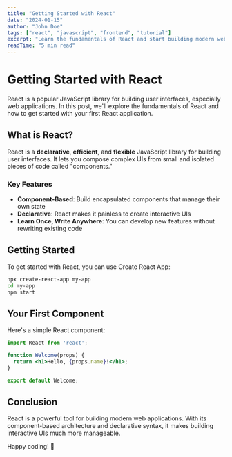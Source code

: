 ```yaml
---
title: "Getting Started with React"
date: "2024-01-15"
author: "John Doe"
tags: ["react", "javascript", "frontend", "tutorial"]
excerpt: "Learn the fundamentals of React and start building modern web applications."
readTime: "5 min read"
---
```


# Getting Started with React

React is a popular JavaScript library for building user interfaces, especially web applications. In this post, we'll explore the fundamentals of React and how to get started with your first React application.

## What is React?

React is a **declarative**, **efficient**, and **flexible** JavaScript library for building user interfaces. It lets you compose complex UIs from small and isolated pieces of code called "components."

### Key Features

- **Component-Based**: Build encapsulated components that manage their own state
- **Declarative**: React makes it painless to create interactive UIs
- **Learn Once, Write Anywhere**: You can develop new features without rewriting existing code

## Getting Started

To get started with React, you can use Create React App:

```bash
npx create-react-app my-app
cd my-app
npm start
```

## Your First Component

Here's a simple React component:

```jsx
import React from 'react';

function Welcome(props) {
  return <h1>Hello, {props.name}!</h1>;
}

export default Welcome;
```

## Conclusion

React is a powerful tool for building modern web applications. With its component-based architecture and declarative syntax, it makes building interactive UIs much more manageable.

Happy coding! 🚀 